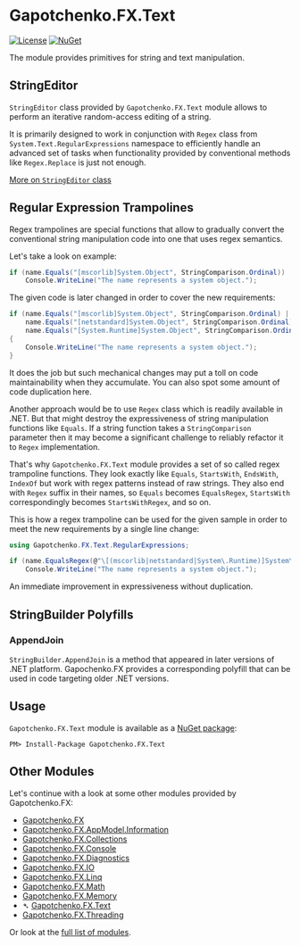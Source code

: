﻿# Gapotchenko.FX.Text

[![License](https://img.shields.io/badge/license-MIT-green.svg)](../../LICENSE)
[![NuGet](https://img.shields.io/nuget/v/Gapotchenko.FX.Text.svg)](https://www.nuget.org/packages/Gapotchenko.FX.Text)

The module provides primitives for string and text manipulation.

## StringEditor

`StringEditor` class provided by `Gapotchenko.FX.Text` module allows to perform an iterative random-access editing of a string.

It is primarily designed to work in conjunction with `Regex` class from `System.Text.RegularExpressions` namespace to efficiently handle an advanced set of tasks
when functionality provided by conventional methods like `Regex.Replace` is just not enough.

[More on `StringEditor` class](StringEditor.md)

## Regular Expression Trampolines

Regex trampolines are special functions that allow to gradually convert the conventional string manipulation code into one that uses regex semantics.

Let's take a look on example:

``` csharp
if (name.Equals("[mscorlib]System.Object", StringComparison.Ordinal))
    Console.WriteLine("The name represents a system object.");
```

The given code is later changed in order to cover the new requirements:

``` csharp
if (name.Equals("[mscorlib]System.Object", StringComparison.Ordinal) ||
    name.Equals("[netstandard]System.Object", StringComparison.Ordinal) ||
    name.Equals("[System.Runtime]System.Object", StringComparison.Ordinal))
{
    Console.WriteLine("The name represents a system object.");
}
```

It does the job but such mechanical changes may put a toll on code maintainability when they accumulate.
You can also spot some amount of code duplication here.

Another approach would be to use `Regex` class which is readily available in .NET.
But that might destroy the expressiveness of string manipulation functions like `Equals`.
If a string function takes a `StringComparison` parameter then it may become a significant challenge to reliably refactor it to `Regex` implementation.


That's why `Gapotchenko.FX.Text` module provides a set of so called regex trampoline functions.
They look exactly like `Equals`, `StartsWith`, `EndsWith`, `IndexOf` but work with regex patterns instead of raw strings.
They also end with `Regex` suffix in their names, so `Equals` becomes `EqualsRegex`, `StartsWith` correspondingly becomes `StartsWithRegex`, and so on.

This is how a regex trampoline can be used for the given sample in order to meet the new requirements by a single line change:

``` csharp
using Gapotchenko.FX.Text.RegularExpressions;

if (name.EqualsRegex(@"\[(mscorlib|netstandard|System\.Runtime)]System\.Object", StringComparison.Ordinal))
    Console.WriteLine("The name represents a system object.");
```

An immediate improvement in expressiveness without duplication.

## StringBuilder Polyfills

### AppendJoin

`StringBuilder.AppendJoin` is a method that appeared in later versions of .NET platform.
Gapochenko.FX provides a corresponding polyfill that can be used in code targeting older .NET versions.

## Usage

`Gapotchenko.FX.Text` module is available as a [NuGet package](https://nuget.org/packages/Gapotchenko.FX.Text):

```
PM> Install-Package Gapotchenko.FX.Text
```

## Other Modules

Let's continue with a look at some other modules provided by Gapotchenko.FX:

- [Gapotchenko.FX](../Gapotchenko.FX)
- [Gapotchenko.FX.AppModel.Information](../Gapotchenko.FX.AppModel.Information)
- [Gapotchenko.FX.Collections](../Gapotchenko.FX.Collections)
- [Gapotchenko.FX.Console](../Gapotchenko.FX.Console)
- [Gapotchenko.FX.Diagnostics](../Gapotchenko.FX.Diagnostics.CommandLine)
- [Gapotchenko.FX.IO](../Gapotchenko.FX.IO)
- [Gapotchenko.FX.Linq](../Gapotchenko.FX.Linq)
- [Gapotchenko.FX.Math](../Gapotchenko.FX.Math)
- [Gapotchenko.FX.Memory](../Gapotchenko.FX.Memory)
- &#x27B4; [Gapotchenko.FX.Text](../Gapotchenko.FX.Text)
- [Gapotchenko.FX.Threading](../Gapotchenko.FX.Threading)

Or look at the [full list of modules](..#available-modules).
